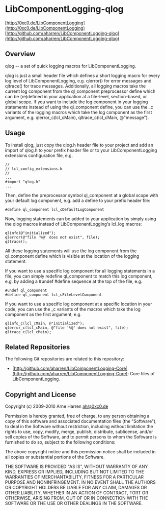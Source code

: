 

# LibComponentLogging-qlog

[http://0xc0.de/LibComponentLogging](http://0xc0.de/LibComponentLogging)    
[http://github.com/aharren/LibComponentLogging-qlog](http://github.com/aharren/LibComponentLogging-qlog)


## Overview

qlog -- a set of quick logging macros for LibComponentLogging.

qlog is just a small header file which defines a short logging macro for
every log level of LibComponentLogging, e.g. qlerror() for error messages
and qltrace() for trace messages. Additionally, all logging macros take the
current log component from the ql_component preprocessor define which can
be (re)defined in your application at a file-level, section-based, or global
scope. If you want to include the log component in your logging statements
instead of using the ql_component define, you can use the _c variants of
the logging macros which take the log component as the first argument, e.g.
qlerror_c(lcl_cMain), qltrace_c(lcl_cMain, @"message").


## Usage

To install qlog, just copy the qlog.h header file to your project and add an
import of qlog.h to your prefix header file or to your LibComponentLogging
extensions configuration file, e.g.

    //
    // lcl_config_extensions.h
    //
    ...
    #import "qlog.h"
    ...

Then, define the preprocessor symbol ql_component at a global scope with your
default log component, e.g. add a define to your prefix header file:

    #define ql_component lcl_cDefaultLogComponent

Now, logging statements can be added to your application by simply using the
qlog macros instead of LibComponentLogging's lcl_log macros:

    qlinfo(@"initialized");
    qlerror(@"file '%@' does not exist", file);
    qltrace();

All these logging statements will use the log component from the ql_component
define which is visible at the location of the logging statement.

If you want to use a specific log component for all logging statements in a file,
you can simply redefine ql_component to match this log component, e.g. by adding
a #undef #define sequence at the top of the file, e.g.

    #undef ql_component
    #define ql_component lcl_cFileLevelComponent

If you want to use a specific log component at a specific location in your code,
you can use the _c variants of the macros which take the log component as the
first argument, e.g.

    qlinfo_c(lcl_cMain, @"initialized");
    qlerror_c(lcl_cMain, @"file '%@' does not exist", file);
    qltrace_c(lcl_cMain);


## Related Repositories

The following Git repositories are related to this repository:

* [http://github.com/aharren/LibComponentLogging-Core](http://github.com/aharren/LibComponentLogging-Core):
  Core files of LibComponentLogging.


## Copyright and License

Copyright (c) 2009-2010 Arne Harren <ah@0xc0.de>

Permission is hereby granted, free of charge, to any person obtaining a copy
of this software and associated documentation files (the "Software"), to deal
in the Software without restriction, including without limitation the rights
to use, copy, modify, merge, publish, distribute, sublicense, and/or sell
copies of the Software, and to permit persons to whom the Software is
furnished to do so, subject to the following conditions:

The above copyright notice and this permission notice shall be included in
all copies or substantial portions of the Software.

THE SOFTWARE IS PROVIDED "AS IS", WITHOUT WARRANTY OF ANY KIND, EXPRESS OR
IMPLIED, INCLUDING BUT NOT LIMITED TO THE WARRANTIES OF MERCHANTABILITY,
FITNESS FOR A PARTICULAR PURPOSE AND NONINFRINGEMENT. IN NO EVENT SHALL THE
AUTHORS OR COPYRIGHT HOLDERS BE LIABLE FOR ANY CLAIM, DAMAGES OR OTHER
LIABILITY, WHETHER IN AN ACTION OF CONTRACT, TORT OR OTHERWISE, ARISING FROM,
OUT OF OR IN CONNECTION WITH THE SOFTWARE OR THE USE OR OTHER DEALINGS IN
THE SOFTWARE.

